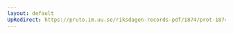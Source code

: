 ```yaml
---
layout: default
UpRedirect: https://pruto.im.uu.se/riksdagen-records-pdf/1874/prot-1874--ak--302.pdf
---
```

